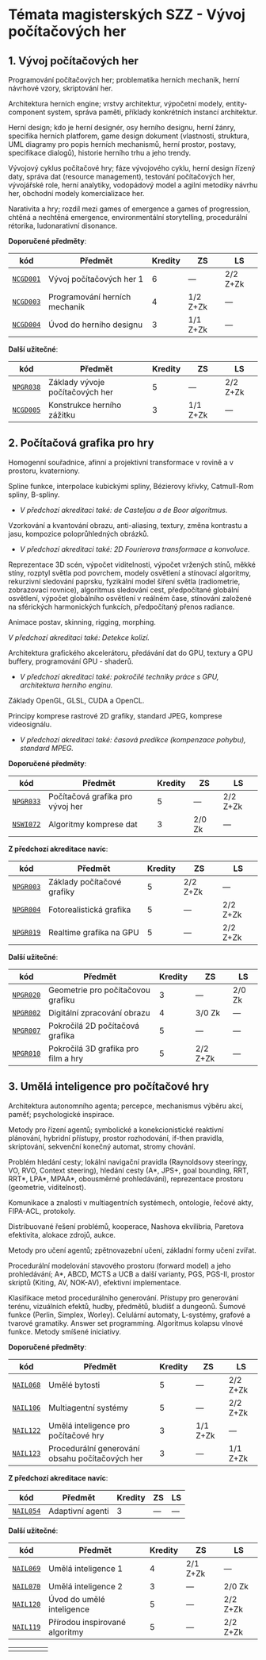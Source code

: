 # Témata magisterských SZZ - Vývoj počítačových her

## 1. Vývoj počítačových her

Programování počítačových her; problematika herních mechanik, herní návrhové vzory, skriptování her.

Architektura herních engine; vrstvy architektur, výpočetní modely, entity-component system, správa paměti, příklady konkrétních instancí architektur.

Herní design; kdo je herní designér, osy herního designu, herní žánry, specifika herních platforem, game design dokument (vlastnosti, struktura, UML diagramy pro popis herních mechanismů, herní prostor, postavy, specifikace dialogů), historie herního trhu a jeho trendy.

Vývojový cyklus počítačové hry; fáze vývojového cyklu, herní design řízený daty, správa dat (resource management), testování počítačových her, vývojářské role, herní analytiky, vodopádový model a agilní metodiky návrhu her, obchodní modely komercializace her.

Narativita a hry; rozdíl mezi games of emergence a games of progression, chtěná a nechtěná emergence, environmentální storytelling, procedurální rétorika, ludonarativní disonance.

**Doporučené předměty**:

| **kód**                                                      | **Předmět**                   | **Kredity** | **ZS**   | **LS**   |
| ------------------------------------------------------------ | ----------------------------- | ----------- | -------- | -------- |
| [`NCGD001`](http://is.cuni.cz/studium/garantlink.php?glogin=false&gmodul=predmety&gscript=redir.php&redir=predmet&kod=NCGD001) | Vývoj počítačových her 1      | 6           | —        | 2/2 Z+Zk |
| [`NCGD003`](http://is.cuni.cz/studium/garantlink.php?glogin=false&gmodul=predmety&gscript=redir.php&redir=predmet&kod=NCGD003) | Programování herních mechanik | 4           | 1/2 Z+Zk | —        |
| [`NCGD004`](http://is.cuni.cz/studium/garantlink.php?glogin=false&gmodul=predmety&gscript=redir.php&redir=predmet&kod=NCGD004) | Úvod do herního designu       | 3           | 1/1 Z+Zk | —        |

**Další užitečné**:

| **kód**                                                      | **Předmět**                     | **Kredity** | **ZS**   | **LS**   |
| ------------------------------------------------------------ | ------------------------------- | ----------- | -------- | -------- |
| [`NPGR038`](http://is.cuni.cz/studium/garantlink.php?glogin=false&gmodul=predmety&gscript=redir.php&redir=predmet&kod=NPGR038) | Základy vývoje počítačových her | 5           | —        | 2/2 Z+Zk |
| [`NCGD005`](https://is.cuni.cz/studium/predmety/index.php?do=predmet&kod=NCGD005) | Konstrukce herního zážitku      | 3           | 1/1 Z+Zk | —        |

## 2. Počítačová grafika pro hry

Homogenní souřadnice, afinní a projektivní transformace v rovině a v prostoru, kvaterniony.

Spline funkce, interpolace kubickými spliny, Bézierovy křivky, Catmull-Rom spliny, B-spliny.

- *V předchozí akreditaci také: de Casteljau a de Boor algoritmus.*

Vzorkování a kvantování obrazu, anti-aliasing, textury, změna kontrastu a jasu, kompozice poloprůhledných obrázků.

- *V předchozí akreditaci také: 2D Fourierova transformace a konvoluce.*

Reprezentace 3D scén, výpočet viditelnosti, výpočet vržených stínů, měkké stíny, rozptyl světla pod povrchem, modely osvětlení a stínovací algoritmy, rekurzivní sledování paprsku, fyzikální model šíření světla (radiometrie, zobrazovací rovnice), algoritmus sledování cest, předpočítané globální osvětlení, výpočet globálního osvětlení v reálném čase, stínování založené na sférických harmonických funkcích, předpočítaný přenos radiance.

Animace postav, skinning, rigging, morphing.

*V předchozí akreditaci také: Detekce kolizí.*

Architektura grafického akcelerátoru, předávání dat do GPU, textury a GPU buffery, programování GPU - shaderů.

- *V předchozí akreditaci také: pokročilé techniky práce s GPU, architektura herního enginu.*

Základy OpenGL, GLSL, CUDA a OpenCL.

Principy komprese rastrové 2D grafiky, standard JPEG, komprese videosignálu.

- *V předchozí akreditaci také: časová predikce (kompenzace pohybu), standard MPEG.*

**Doporučené předměty**:

| **kód**                                                      | **Předmět**                      | **Kredity** | **ZS** | **LS**   |
| ------------------------------------------------------------ | -------------------------------- | ----------- | ------ | -------- |
| [`NPGR033`](http://is.cuni.cz/studium/garantlink.php?glogin=false&gmodul=predmety&gscript=redir.php&redir=predmet&kod=NPGR033) | Počítačová grafika pro vývoj her | 5           | —      | 2/2 Z+Zk |
| [`NSWI072`](http://is.cuni.cz/studium/garantlink.php?glogin=false&gmodul=predmety&gscript=redir.php&redir=predmet&kod=NSWI072) | Algoritmy komprese dat           | 3           | 2/0 Zk | —        |

**Z předchozí akreditace navíc**:

| **kód**                                                      | **Předmět**                | **Kredity** | **ZS**   | **LS**   |
| ------------------------------------------------------------ | -------------------------- | ----------- | -------- | -------- |
| [`NPGR003`](http://is.cuni.cz/studium/garantlink.php?glogin=false&gmodul=predmety&gscript=redir.php&redir=predmet&kod=NPGR003) | Základy počítačové grafiky | 5           | 2/2 Z+Zk | —        |
| [`NPGR004`](http://is.cuni.cz/studium/garantlink.php?glogin=false&gmodul=predmety&gscript=redir.php&redir=predmet&kod=NPGR004) | Fotorealistická grafika    | 5           | —        | 2/2 Z+Zk |
| [`NPGR019`](http://is.cuni.cz/studium/garantlink.php?glogin=false&gmodul=predmety&gscript=redir.php&redir=predmet&kod=NPGR019) | Realtime grafika na GPU    | 5           | —        | 2/2 Z+Zk |

**Další užitečné**:

| **kód**                                                      | **Předmět**                         | **Kredity** | **ZS**   | **LS** |
| ------------------------------------------------------------ | ----------------------------------- | ----------- | -------- | ------ |
| [`NPGR020`](http://is.cuni.cz/studium/garantlink.php?glogin=false&gmodul=predmety&gscript=redir.php&redir=predmet&kod=NPGR020) | Geometrie pro počítačovou grafiku   | 3           | —        | 2/0 Zk |
| [`NPGR002`](http://is.cuni.cz/studium/garantlink.php?glogin=false&gmodul=predmety&gscript=redir.php&redir=predmet&kod=NPGR002) | Digitální zpracování obrazu         | 4           | 3/0 Zk   | —      |
| [`NPGR007`](https://is.cuni.cz/studium/predmety/redir.php?id=0032af675a8e6f9759bf2bbafe8ff942&tid=&redir=predmet&kod=NPGR007&referrer=predmety) | Pokročilá 2D počítačová grafika     | 5           | —        | —      |
| [`NPGR010`](https://is.cuni.cz/studium/predmety/index.php?do=predmet&kod=NPGR010) | Pokročilá 3D grafika pro film a hry | 5           | 2/2 Z+Zk | —      |

## 3. Umělá inteligence pro počítačové hry

Architektura autonomního agenta; percepce, mechanismus výběru akcí, paměť; psychologické inspirace.

Metody pro řízení agentů; symbolické a konekcionistické reaktivní plánování, hybridní přístupy, prostor rozhodování, if-then pravidla, skriptování, sekvenční konečný automat, stromy chování.

Problém hledání cesty; lokální navigační pravidla (Raynoldsovy steeringy, VO, RVO, Context steering), hledání cesty (A\*, JPS+, goal bounding, RRT, RRT\*, LPA\*, MPAA\*, obousměrné prohledávání), reprezentace prostoru (geometrie, viditelnost).

Komunikace a znalosti v multiagentních systémech, ontologie, řečové akty, FIPA-ACL, protokoly.

Distribuované řešení problémů, kooperace, Nashova ekvilibria, Paretova efektivita, alokace zdrojů, aukce.

Metody pro učení agentů; zpětnovazební učení, základní formy učení zvířat.

Procedurální modelování stavového prostoru (forward model) a jeho prohledávání; A\*, ABCD, MCTS a UCB a další varianty, PGS, PGS-II, prostor skriptů (Kiting, AV, NOK-AV), efektivní implementace.

Klasifikace metod procedurálního generování. Přístupy pro generování terénu, vizuálních efektů, hudby, předmětů, bludišť a dungeonů. Šumové funkce (Perlin, Simplex, Worley). Celulární automaty, L-systémy, grafové a tvarové gramatiky. Answer set programming. Algoritmus kolapsu vlnové funkce. Metody smíšené iniciativy.

**Doporučené předměty**:

| **kód**                                                      | **Předmět**                                     | **Kredity** | **ZS**   | **LS**   |
| ------------------------------------------------------------ | ----------------------------------------------- | ----------- | -------- | -------- |
| [`NAIL068`](http://is.cuni.cz/studium/garantlink.php?glogin=false&gmodul=predmety&gscript=redir.php&redir=predmet&kod=NAIL068) | Umělé bytosti                                   | 5           | —        | 2/2 Z+Zk |
| [`NAIL106`](http://is.cuni.cz/studium/garantlink.php?glogin=false&gmodul=predmety&gscript=redir.php&redir=predmet&kod=NAIL106) | Multiagentní systémy                            | 5           | —        | 2/2 Z+Zk |
| [`NAIL122`](http://is.cuni.cz/studium/garantlink.php?glogin=false&gmodul=predmety&gscript=redir.php&redir=predmet&kod=NAIL122) | Umělá inteligence pro počítačové hry            | 3           | 1/1 Z+Zk | —        |
| [`NAIL123`](http://is.cuni.cz/studium/garantlink.php?glogin=false&gmodul=predmety&gscript=redir.php&redir=predmet&kod=NAIL123) | Procedurální generování obsahu počítačových her | 3           | —        | 1/1 Z+Zk |

**Z předchozí akreditace navíc**:

| **kód**                                                      | **Předmět**      | **Kredity** | **ZS** | **LS** |
| ------------------------------------------------------------ | ---------------- | ----------- | ------ | ------ |
| [`NAIL054`](http://is.cuni.cz/studium/garantlink.php?glogin=false&gmodul=predmety&gscript=redir.php&redir=predmet&kod=NAIL054) | Adaptivní agenti | 3           | —      | —      |

**Další užitečné**:

| **kód**                                                      | **Předmět**                    | **Kredity** | **ZS**   | **LS**   |
| ------------------------------------------------------------ | ------------------------------ | ----------- | -------- | -------- |
| [`NAIL069`](https://is.cuni.cz/studium/predmety/redir.php?id=0032af675a8e6f9759bf2bbafe8ff942&tid=&redir=predmet&kod=NAIL069&referrer=predmety) | Umělá inteligence 1            | 4           | 2/1 Z+Zk | —        |
| [`NAIL070`](https://is.cuni.cz/studium/predmety/index.php?do=predmet&kod=NAIL070) | Umělá inteligence 2            | 3           | —        | 2/0 Zk   |
| [`NAIL120`](http://is.cuni.cz/studium/garantlink.php?glogin=false&gmodul=predmety&gscript=redir.php&redir=predmet&kod=NAIL120) | Úvod do umělé inteligence      | 5           | —        | 2/2 Z+Zk |
| [`NAIL119`](https://is.cuni.cz/studium/predmety/index.php?do=predmet&kod=NAIL119) | Přírodou inspirované algoritmy | 5           | —        | 2/2 Z+Zk |

|      |      |      |      |      |
| ---- | ---- | ---- | ---- | ---- |
|      |      |      |      |      |